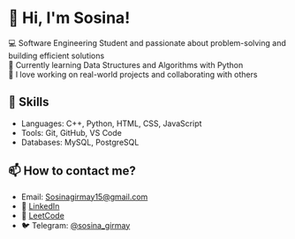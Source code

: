 # 👋 Hi, I'm Sosina!

💻 Software Engineering Student and passionate about problem-solving and building efficient solutions  
🌱 Currently learning Data Structures and Algorithms with Python  
🚀 I love working on real-world projects and collaborating with others  

## 🔧 Skills
- Languages: C++, Python, HTML, CSS, JavaScript
- Tools: Git, GitHub, VS Code
- Databases: MySQL, PostgreSQL

## 📫 How to contact me?
- Email: Sosinagirmay15@gmail.com
- 💼 [LinkedIn](https://linkedin.com/in/sosina-girmay-739486332)
- 🧠 [LeetCode](https://leetcode.com/sosina_girmay)
- 🐦 Telegram: [@sosina_girmay](https://t.me/sosina_girmay)
